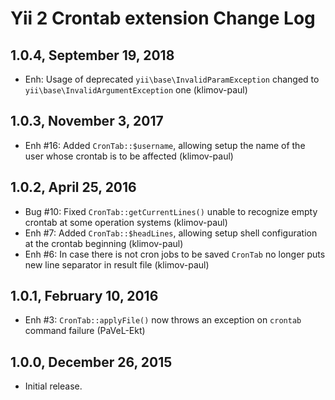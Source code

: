 Yii 2 Crontab extension Change Log
==================================

1.0.4, September 19, 2018
-------------------------

- Enh: Usage of deprecated `yii\base\InvalidParamException` changed to `yii\base\InvalidArgumentException` one (klimov-paul)


1.0.3, November 3, 2017
-----------------------

- Enh #16: Added `CronTab::$username`, allowing setup the name of the user whose crontab is to be affected (klimov-paul)


1.0.2, April 25, 2016
---------------------

- Bug #10: Fixed `CronTab::getCurrentLines()` unable to recognize empty crontab at some operation systems (klimov-paul)
- Enh #7: Added `CronTab::$headLines`, allowing setup shell configuration at the crontab beginning (klimov-paul)
- Enh #6: In case there is not cron jobs to be saved `CronTab` no longer puts new line separator in result file (klimov-paul)


1.0.1, February 10, 2016
------------------------

- Enh #3: `CronTab::applyFile()` now throws an exception on `crontab` command failure (PaVeL-Ekt)


1.0.0, December 26, 2015
------------------------

- Initial release.
